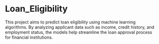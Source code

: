 # Loan_Eligibility
This project aims to predict loan eligibility using machine learning algorithms. By analyzing applicant data such as income, credit history, and employment status, the models help streamline the loan approval process for financial institutions.
